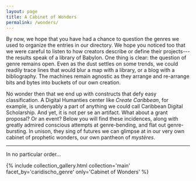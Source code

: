 ```yaml
---
layout: page
title: A Cabinet of Wonders
permalink: /wonders/
---
```


By now, we hope that you have had a chance to question the genres we used to organize the entries in our directory. We hope you noticed too that we were careful to listen to how creators describe or define their projects---the results speak of a library of Babylon. One thing is clear: the question of genre remains open. Even as the dust settles on some trends, we could readily trace lines that would blur a map with a library, or a blog with a bibliography. The machines remain agnostic as they arrange and re-arrange bits and bytes into buckets of our own creation. 

No wonder then that we end up with constructs that defy easy classification. A Digital Humanties center like *Create Caribbean*, for example, is undenyably a part of anything we could call Caribbean Digital Scholarship. And yet, it is not per se an artifact. What about a grant proposal? Or an event? Below you will  find these incidences, along with greatly admired conscious attempts at genre-bending, and flat out genre-bursting. In unison, they sing of futures we can glimpse at in our very own cabinet of prophetic wonders, our own pantheon of *mystères*. 

---

In no particular order...

{% include collection_gallery.html  collection='main' facet_by='caridischo_genre' only='Cabinet of Wonders' %}